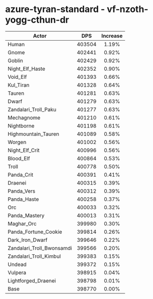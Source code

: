 # azure-tyran-standard - vf-nzoth-yogg-cthun-dr
| Actor | DPS | Increase |
|---|:---:|:---:|
|Human|403504|1.19%|
|Gnome|402441|0.92%|
|Goblin|402429|0.92%|
|Night_Elf_Haste|402352|0.90%|
|Void_Elf|401393|0.66%|
|Kul_Tiran|401328|0.64%|
|Tauren|401281|0.63%|
|Dwarf|401279|0.63%|
|Zandalari_Troll_Paku|401277|0.63%|
|Mechagnome|401210|0.61%|
|Nightborne|401198|0.61%|
|Highmountain_Tauren|401089|0.58%|
|Worgen|401002|0.56%|
|Night_Elf_Crit|400996|0.56%|
|Blood_Elf|400864|0.53%|
|Troll|400778|0.50%|
|Panda_Crit|400391|0.41%|
|Draenei|400315|0.39%|
|Panda_Vers|400312|0.39%|
|Panda_Haste|400258|0.37%|
|Orc|400033|0.32%|
|Panda_Mastery|400013|0.31%|
|Maghar_Orc|399980|0.30%|
|Panda_Fortune_Cookie|399814|0.26%|
|Dark_Iron_Dwarf|399646|0.22%|
|Zandalari_Troll_Bwonsamdi|399566|0.20%|
|Zandalari_Troll_Kimbul|399383|0.15%|
|Undead|399372|0.15%|
|Vulpera|398915|0.04%|
|Lightforged_Draenei|398798|0.01%|
|Base|398770|0.00%|
